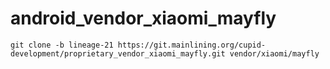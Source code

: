 # android_vendor_xiaomi_mayfly
```
git clone -b lineage-21 https://git.mainlining.org/cupid-development/proprietary_vendor_xiaomi_mayfly.git vendor/xiaomi/mayfly
```
